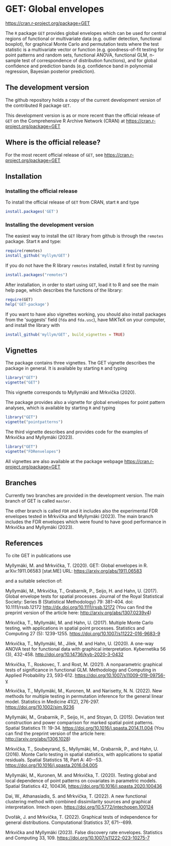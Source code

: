 GET: Global envelopes
=====================

https://cran.r-project.org/package=GET

The `R` package `GET` provides global envelopes which can be used for central regions of functional or multivariate data (e.g. outlier detection, functional boxplot), for graphical Monte Carlo and permutation tests where the test statistic is a multivariate vector or function (e.g. goodness-of-fit testing for point patterns and random sets, functional ANOVA, functional GLM, n-sample test of correspondence of distribution functions), and for global confidence and prediction bands (e.g. confidence band in polynomial regression, Bayesian posterior prediction).

## The development version

The github repository holds a copy of the current development version of the contributed R package `GET`.

This development version is as or more recent than the official release of `GET` on the Comprehensive R Archive Network (CRAN) at https://cran.r-project.org/package=GET

## Where is the official release?

For the most recent official release of `GET`, see https://cran.r-project.org/package=GET

## Installation

### Installing the official release

To install the official release of `GET` from CRAN, start `R` and type

```R
install.packages('GET')
```

### Installing the development version

The easiest way to install the `GET` library from github is through the `remotes` package. Start `R` and type:

```R
require(remotes)
install_github('myllym/GET')
```
If you do not have the R library `remotes` installed, install it first by running

```R
install.packages("remotes")
```

After installation, in order to start using `GET`, load it to R and see
the main help page, which describes the functions of the library:
```R
require(GET)
help('GET-package')
```

If you want to have also vignettes working, you should also install packages from the 'suggests' field (`fda` and `fda.usc`),
have MiKTeX on your computer, and install the library with
```R
install_github('myllym/GET', build_vignettes = TRUE)
```

## Vignettes

The package contains three vignettes. The GET vignette describes the package in general. It is available by starting `R` and typing
```R
library("GET")
vignette("GET")
```
This vignette corresponds to Myllymäki and Mrkvička (2020).

The package provides also a vignette for global envelopes for point pattern analyses, which is available by starting `R` and typing
```R
library("GET")
vignette("pointpatterns")
```

The third vignette describes and provides code for the examples of Mrkvička and Myllymäki (2023).
```R
library("GET")
vignette("FDRenvelopes")
```

All vignettes are also available at the package webpage https://cran.r-project.org/package=GET

## Branches

Currently two branches are provided in the development version. The main branch of GET is called `master`.

The other branch is called `FDR` and it includes also the experimental FDR envelopes tested in
Mrkvička and Myllymäki (2023).
The main branch includes the FDR envelopes which were found to have good performance in
Mrkvička and Myllymäki (2023).


## References

To cite GET in publications use

Myllymäki, M. and Mrkvička, T. (2020). GET: Global envelopes in R. arXiv:1911.06583 [stat.ME] URL: https://arxiv.org/abs/1911.06583

and a suitable selection of:

Myllymäki, M., Mrkvička, T., Grabarnik, P., Seijo, H. and Hahn, U. (2017).
Global envelope tests for spatial processes. Journal of the Royal Statistical Society:
Series B (Statistical Methodology) 79: 381-404. doi: 10.1111/rssb.12172 http://dx.doi.org/10.1111/rssb.12172
(You can find the preprint version of the article here: http://arxiv.org/abs/1307.0239v4)

Mrkvička, T., Myllymäki, M. and Hahn, U. (2017).
Multiple Monte Carlo testing, with applications in spatial point processes.
Statistics and Computing 27 (5): 1239-1255. https://doi.org/10.1007/s11222-016-9683-9

Mrkvička, T., Myllymäki, M., Jilek, M. and Hahn, U. (2020).
A one-way ANOVA test for functional data with graphical interpretation.
Kybernetika 56 (3), 432-458. http://doi.org/10.14736/kyb-2020-3-0432

Mrkvička, T., Roskovec, T. and Rost, M. (2021).
A nonparametric graphical tests of significance in functional GLM.
Methodology and Computing in Applied Probability 23, 593-612. https://doi.org/10.1007/s11009-019-09756-y

Mrkvička, T., Myllymäki, M., Kuronen, M. and Narisetty, N. N. (2022).
New methods for multiple testing in permutation inference for the general linear model.
Statistics in Medicine 41(2), 276-297. https://doi.org/10.1002/sim.9236

Myllymäki, M., Grabarnik, P., Seijo, H., and Stoyan, D. (2015).
Deviation test construction and power comparison for marked spatial point
patterns. Spatial Statistics 11: 19-34. https://doi.org/10.1016/j.spasta.2014.11.004
(You can find the preprint version of the article here: http://arxiv.org/abs/1306.1028)

Mrkvička, T., Soubeyrand, S., Myllymäki, M., Grabarnik, P., and Hahn, U. (2016).
Monte Carlo testing in spatial statistics, with applications to spatial residuals.
Spatial Statistics 18, Part A: 40--53. https://doi.org/10.1016/j.spasta.2016.04.005

Myllymäki, M., Kuronen, M. and Mrkvička, T. (2020).
Testing global and local dependence of point patterns on covariates in parametric models.
Spatial Statistics 42, 100436, https://doi.org/10.1016/j.spasta.2020.100436

Dai, W., Athanasiadis, S. and Mrkvička, T. (2022).
A new functional clustering method with combined dissimilarity sources and graphical interpretation.
Intech open. https://doi.org/10.5772/intechopen.100124

Dvořák, J. and Mrkvička, T. (2022).
Graphical tests of independence for general distributions.
Computational Statistics 37, 671--699.

Mrkvička and Myllymäki (2023).
False discovery rate envelopes. Statistics and Computing 33, 109. https://doi.org/10.1007/s11222-023-10275-7
